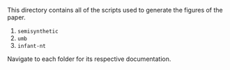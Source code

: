This directory contains all of the scripts used to generate the figures of the paper.

1. `semisynthetic`
2. `umb`
3. `infant-nt`

Navigate to each folder for its respective documentation.
